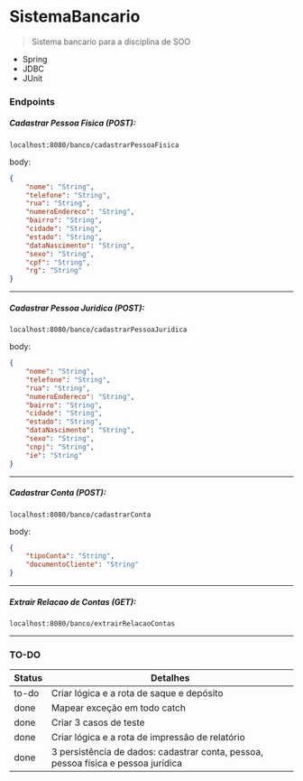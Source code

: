 # SistemaBancario

> Sistema bancario para a disciplina de SOO 

  - Spring
  - JDBC
  - JUnit

### Endpoints 

##### Cadastrar Pessoa Fisica (POST):

`localhost:8080/banco/cadastrarPessoaFisica`

body:
```json
{
    "nome": "String",
    "telefone": "String",
    "rua": "String",
    "numeroEndereco": "String",
    "bairro": "String",
    "cidade": "String",
    "estado": "String",
    "dataNascimento": "String",
    "sexo": "String",
    "cpf": "String",
    "rg": "String"
}
```
------------------------------------------------------------

##### Cadastrar Pessoa Juridica (POST):

`localhost:8080/banco/cadastrarPessoaJuridica`

body:
```json
{
    "nome": "String",
    "telefone": "String",
    "rua": "String",
    "numeroEndereco": "String",
    "bairro": "String",
    "cidade": "String",
    "estado": "String",
    "dataNascimento": "String",
    "sexo": "String",
    "cnpj": "String",
    "ie": "String"
}
```
------------------------------------------------------------

##### Cadastrar Conta (POST):

`localhost:8080/banco/cadastrarConta`

body:
```json
{
    "tipoConta": "String",
    "documentoCliente": "String"
}
```
------------------------------------------------------------

##### Extrair Relacao de Contas (GET):

`localhost:8080/banco/extrairRelacaoContas`

------------------------------------------------------------

### TO-DO

| Status | Detalhes |
| ------ | ------ |
| to-do | Criar lógica e a rota de saque e depósito |
| done | Mapear exceção em todo catch |
| done | Criar 3 casos de teste |
| done | Criar lógica e a rota de impressão de relatório |
| done | 3 persistência de dados: cadastrar conta, pessoa, pessoa física e pessoa jurídica |
